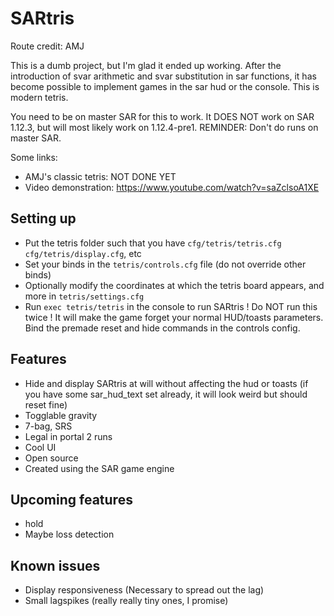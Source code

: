 # SARtris

Route credit: AMJ

This is a dumb project, but I'm glad it ended up working.
After the introduction of svar arithmetic and svar substitution in sar functions, it has become possible to implement games in the sar hud or the console. This is modern tetris.

You need to be on master SAR for this to work. It DOES NOT work on SAR 1.12.3, but will most likely work on 1.12.4-pre1.
REMINDER: Don't do runs on master SAR.

Some links:
- AMJ's classic tetris: NOT DONE YET
- Video demonstration: https://www.youtube.com/watch?v=saZclsoA1XE

## Setting up

- Put the tetris folder such that you have `cfg/tetris/tetris.cfg` `cfg/tetris/display.cfg`, etc
- Set your binds in the `tetris/controls.cfg` file (do not override other binds)
- Optionally modify the coordinates at which the tetris board appears, and more in `tetris/settings.cfg`
- Run `exec tetris/tetris` in the console to run SARtris ! Do NOT run this twice ! It will make the game forget your normal HUD/toasts parameters. Bind the premade reset and hide commands in the controls config.

## Features
- Hide and display SARtris at will without affecting the hud or toasts (if you have some sar_hud_text set already, it will look weird but should reset fine)
- Togglable gravity
- 7-bag, SRS
- Legal in portal 2 runs
- Cool UI
- Open source
- Created using the SAR game engine

## Upcoming features
- hold
- Maybe loss detection

## Known issues
- Display responsiveness (Necessary to spread out the lag)
- Small lagspikes (really really tiny ones, I promise)

